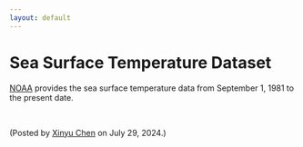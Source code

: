 ```yaml
---
layout: default
---
```


# Sea Surface Temperature Dataset

[NOAA](https://www.ncei.noaa.gov/data/sea-surface-temperature-optimum-interpolation/v2.1/access/avhrr/) provides the sea surface temperature data from September 1, 1981 to the present date. 

<br>
<p align="left">(Posted by <a href="https://xinychen.github.io/">Xinyu Chen</a> on July 29, 2024.)</p>
